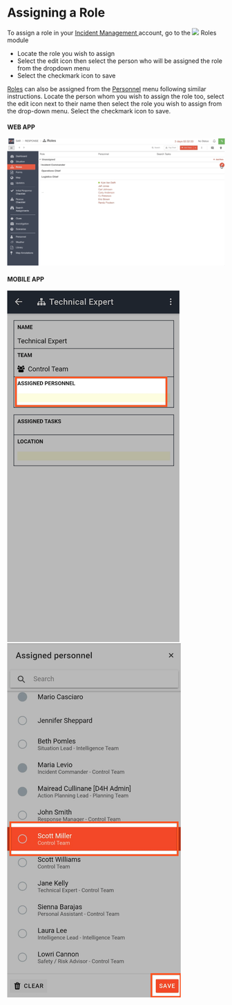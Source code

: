 # Assigning a Role

To assign a role in your [Incident Management ](../getting-started.md)account, go to the ![](https://support.d4h.org/desk/file/10205726/image.png) Roles module

* Locate the role you wish to assign
* Select the edit icon then select the person who will be assigned the role from the dropdown menu
* Select the checkmark icon to save

  
[Roles](../../personnel-and-training/roles/) can also be assigned from the [Personnel](../personnel/) menu following similar instructions. Locate the person whom you wish to assign the role too, select the edit icon next to their name then select the role you wish to assign from the drop-down menu. Select the checkmark icon to save.  
  


#### WEB APP 

![](../../.gitbook/assets/assigning-a-role-web-app.gif)

#### MOBILE APP 

  
![Image Placeholder](../../.gitbook/assets/assigning-a-role-mobile-app-1.png) ![Image Placeholder](../../.gitbook/assets/assigning-a-role-mobile-app-2.png)


